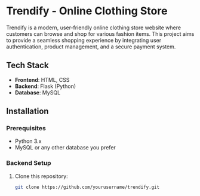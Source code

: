 # Trendify - Online Clothing Store

Trendify is a modern, user-friendly online clothing store website where customers can browse and shop for various fashion items. This project aims to provide a seamless shopping experience by integrating user authentication, product management, and a secure payment system. 


## Tech Stack
- **Frontend**: HTML, CSS
- **Backend**: Flask (Python)
- **Database**: MySQL

## Installation

### Prerequisites
- Python 3.x
- MySQL or any other database you prefer

### Backend Setup

1. Clone this repository:
   ```bash
   git clone https://github.com/yourusername/trendify.git
